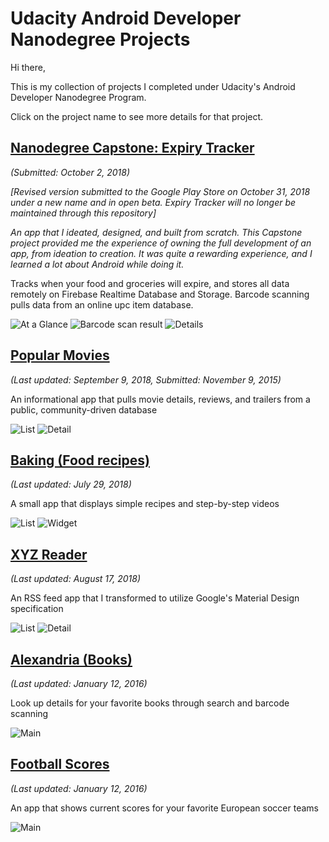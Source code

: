 # Udacity Android Developer Nanodegree Projects
Hi there,

This is my collection of projects I completed under Udacity's Android Developer Nanodegree Program.

Click on the project name to see more details for that project.

## [Nanodegree Capstone: Expiry Tracker](/ExpiryTracker)
_(Submitted: October 2, 2018)_

_\[Revised version submitted to the Google Play Store on October 31, 2018 under a new name and in open beta. Expiry Tracker will no longer be maintained through this repository]_

_An app that I ideated, designed, and built from scratch. This Capstone project provided me the experience of owning the full development of an app, from ideation to creation. It was quite a rewarding experience, and I learned a lot about Android while doing it._

Tracks when your food and groceries will expire, and stores all data remotely on Firebase Realtime Database and Storage. Barcode scanning pulls data from an online upc item database.

![At a Glance](/website/images/screenshot_capstone_aag-phone-portrait.png)
![Barcode scan result](/website/images/screenshot_capstone_capture_barcode_overlay-phone-portrait.png)
![Details](/website/images/screenshot_capstone_details-phone-portrait.png)

## [Popular Movies](/PopularMovies)
_(Last updated: September 9, 2018, Submitted: November 9, 2015)_

An informational app that pulls movie details, reviews, and trailers from a public, community-driven database

![List](/website/images/screenshot_movies_list-phone-portrait.png)
![Detail](/website/images/screenshot_movies_detail-phone-portrait.png)

## [Baking (Food recipes)](/baking)
_(Last updated: July 29, 2018)_

A small app that displays simple recipes and step-by-step videos

![List](/website/images/screenshot_baking_list-phone-portrait.png)
![Widget](/website/images/screenshot_baking_widget-tablet-landscape.png)

## [XYZ Reader](/xyzReader)
_(Last updated: August 17, 2018)_

An RSS feed app that I transformed to utilize Google's Material Design specification

![List](/website/images/screenshot_xyz_list-phone-portrait.png)
![Detail](/website/images/screenshot_xyz_detail-phone-portrait.png)

## [Alexandria (Books)](/SuperDuo)
_(Last updated: January 12, 2016)_

Look up details for your favorite books through search and barcode scanning

![Main](/website/images/screenshot_books-tablet-landscape.png)

## [Football Scores](/SuperDuo)
_(Last updated: January 12, 2016)_

An app that shows current scores for your favorite European soccer teams

![Main](/website/images/screenshot_footballscores-phone-portrait.png)
